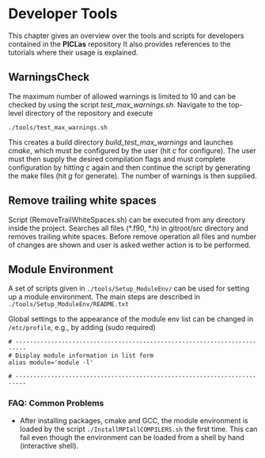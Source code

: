 # Developer Tools

This chapter gives an overview over the tools and scripts for developers contained in the **PICLas** repository
It also provides references to the tutorials where their usage is explained.

## WarningsCheck

The maximum number of allowed warnings is limited to 10 and can be checked by using the script *test_max_warnings.sh*.
Navigate to the top-level directory of the repository and execute

```
./tools/test_max_warnings.sh
```

This creates a build directory *build_test_max_warnings* and launches *cmake*, which must be
configured by the user (hit *c* for configure). The user must then supply the desired compilation flags and must 
complete configuration by hitting *c* again and then continue the script by generating the make
files (hit *g* for generate). The
number of warnings is then supplied.

## Remove trailing white spaces

Script (RemoveTrailWhiteSpaces.sh) can be executed from any directory inside the project.
Searches all files (\*.f90, \*.h) in gitroot/src directory and removes trailing white spaces.
Before remove operation all files and number of changes are shown and user is asked wether action is to be performed.


## Module Environment

A set of scripts given in `./tools/Setup_ModuleEnv/` can be used for setting up a
module environment. The main steps are described in `./tools/Setup_ModuleEnv/README.txt`

Global settings to the appearance of the module env list can be changed in `/etc/profile`, e.g., by
adding (sudo required)

```
# -------------------------------------------------------------------------
# Display module information in list form
alias module='module -l'

# -------------------------------------------------------------------------
```

### FAQ: Common Problems

* After installing packages, cmake and GCC, the module environment is loaded by the script
  `./InstallMPIallCOMPILERS.sh` the first time. This can fail even though the environment can be
  loaded from a shell by hand (interactive shell).


